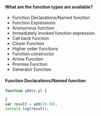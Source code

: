 <h4>What are the function types are available?</h4>
<ul>
    <li>Function Declarations/Named function</li>
    <li>Function Expressions</li>
    <li>Anonymous function</li>
    <li>Immediately invoked function expression.</li>
    <li>Call back function</li>
    <li>Closer Function</li>
    <li>Higher order functions</li>
    <li>Function constructor</li>
    <li>Arrow Function</li>
    <li>Promise Function</li>
    <li>Generator Function</li>
</ul>

<h4>Function Declarations/Named function</h4>

```javascript
function add(x,y) {

}
var result = add(20,30);
console.log(result);
```
